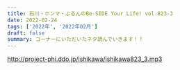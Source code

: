 ```yaml
---
title: 石川・ホンマ・ぶるんのBe-SIDE Your Life! vol.823-3
date: 2022-02-24
tags: ['2022年', '2022年02月']
draft: false
summary: コーナーにいただいたネタ読んでいきます！！
---
```


http://project-phi.ddo.jp/ishikawa/ishikawa823_3.mp3
